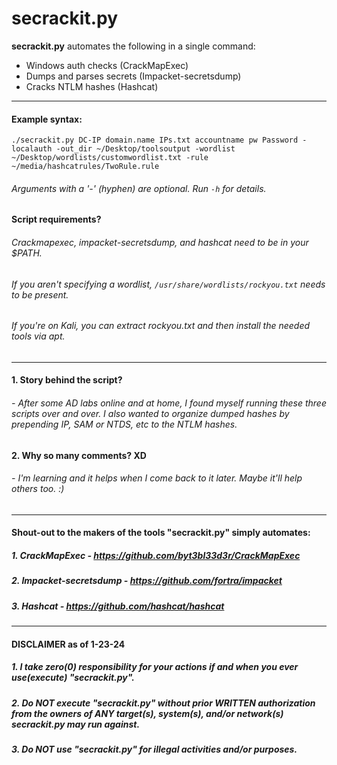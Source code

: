 # secrackit.py
**secrackit.py** automates the following in a single command:
- Windows auth checks (CrackMapExec)
- Dumps and parses secrets (Impacket-secretsdump)
- Cracks NTLM hashes (Hashcat)
---
#### Example syntax:
`./secrackit.py DC-IP domain.name IPs.txt accountname pw Password -localauth -out_dir ~/Desktop/toolsoutput -wordlist ~/Desktop/wordlists/customwordlist.txt -rule ~/media/hashcatrules/TwoRule.rule`

###### Arguments with a '-' (hyphen) are optional. Run `-h` for details.

#### Script requirements?
###### Crackmapexec, impacket-secretsdump, and hashcat need to be in your $PATH.
###### If you aren't specifying a wordlist, `/usr/share/wordlists/rockyou.txt` needs to be present.
###### If you're on Kali, you can extract rockyou.txt and then install the needed tools via apt.

---

#### 1. Story behind the script?
###### - After some AD labs online and at home, I found myself running these three scripts over and over. I also wanted to organize dumped hashes by prepending IP, SAM or NTDS, etc to the NTLM hashes.

#### 2. Why so many comments? XD
###### - I'm learning and it helps when I come back to it later. Maybe it'll help others too. :)

---

#### Shout-out to the makers of the tools "secrackit.py" simply automates:
##### 1. CrackMapExec - https://github.com/byt3bl33d3r/CrackMapExec
##### 2. Impacket-secretsdump - https://github.com/fortra/impacket
##### 3. Hashcat - https://github.com/hashcat/hashcat

---

#### DISCLAIMER as of 1-23-24

##### 1. I take zero(0) responsibility for your actions if and when you ever use(execute) "secrackit.py".

##### 2. Do NOT execute "secrackit.py" without prior WRITTEN authorization from the owners of ANY target(s), system(s), and/or network(s) secrackit.py may run against.

##### 3. Do NOT use "secrackit.py" for illegal activities and/or purposes.
